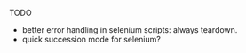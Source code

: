 TODO
- better error handling in selenium scripts: always teardown.
- quick succession mode for selenium?
